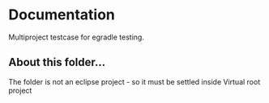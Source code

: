 # Documentation
Multiproject testcase for egradle testing.

## About this folder...
The folder is not an eclipse project - so it must be settled inside Virtual root project